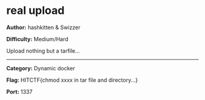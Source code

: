 # real upload

**Author:** hashkitten & Swizzer

**Difficulty:** Medium/Hard

Upload nothing but a tarfile...

---

**Category:** Dynamic docker

**Flag:** HITCTF{chmod xxxx in tar file and directory...}

**Port:** 1337